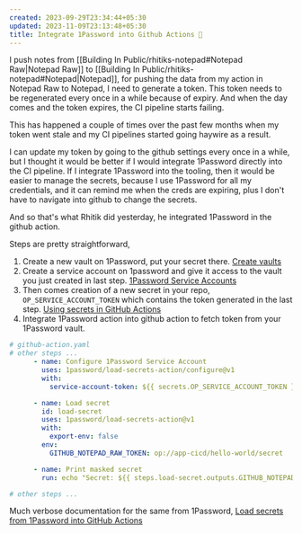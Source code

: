 ```yaml
---
created: 2023-09-29T23:34:44+05:30
updated: 2023-11-09T23:13:48+05:30
title: Integrate 1Password into Github Actions 🔐
---
```

I push notes from [[Building In Public/rhitiks-notepad#Notepad Raw|Notepad Raw]] to [[Building In Public/rhitiks-notepad#Notepad|Notepad]], for pushing the data from my action in Notepad Raw to Notepad, I need to generate a token. This token needs to be regenerated every once in a while because of expiry. And when the day comes and the token expires, the CI pipeline starts failing.

This has happened a couple of times over the past few months when my token went stale and my CI pipelines started going haywire as a result.

I can update my token by going to the github settings every once in a while, but I thought it would be better if I would integrate 1Password directly into the CI pipeline. If I integrate 1Password into the tooling, then it would be easier to manage the secrets, because I use 1Password for all my credentials, and it can remind me when the creds are expiring, plus I don't have to navigate into github to change the secrets.

And so that's what Rhitik did yesterday, he integrated 1Password in the github action.

Steps are pretty straightforward,

1. Create a new vault on 1Password, put your secret there. [Create vaults](https://support.1password.com/create-share-vaults/#:~:text=all%20your%20devices.-,To%20create%20a%20vault%2C%20tap%20Items%2C%20then%20tap%20New%20Vault,Give%20your%20vault%20a%20name.)
2. Create a service account on 1password and give it access to the vault you just created in last step. [1Password Service Accounts](https://developer.1password.com/docs/service-accounts/)
3. Then comes creation of a new secret in your repo, `OP_SERVICE_ACCOUNT_TOKEN` which contains the token generated in the last step. [Using secrets in GitHub Actions](https://docs.github.com/en/actions/security-guides/using-secrets-in-github-actions)
4. Integrate 1Password action into github action to fetch token from your 1Password vault.

```yaml
# github-action.yaml
# other steps ...
      - name: Configure 1Password Service Account
        uses: 1password/load-secrets-action/configure@v1
        with:
          service-account-token: ${{ secrets.OP_SERVICE_ACCOUNT_TOKEN }}

      - name: Load secret
        id: load-secret
        uses: 1password/load-secrets-action@v1
        with:
          export-env: false
        env:
          GITHUB_NOTEPAD_RAW_TOKEN: op://app-cicd/hello-world/secret

      - name: Print masked secret
        run: echo "Secret: ${{ steps.load-secret.outputs.GITHUB_NOTEPAD_RAW_TOKEN }}"

# other steps ...
```


Much verbose documentation for the same from 1Password, [Load secrets from 1Password into GitHub Actions](https://developer.1password.com/docs/ci-cd/github-actions/)